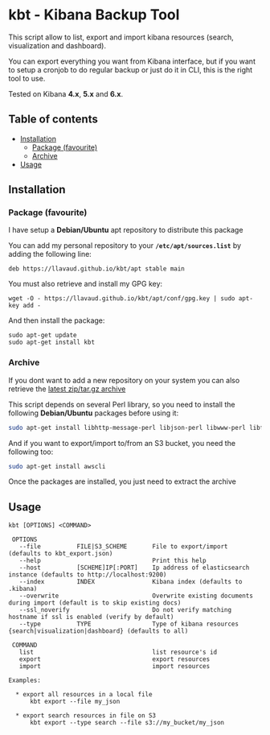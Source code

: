 # kbt - Kibana Backup Tool

This script allow to list, export and import kibana resources (search, visualization and dashboard).

You can export everything you want from Kibana interface, but if you want to setup a cronjob to do regular backup or just do it in CLI, this is the right tool to use.

Tested on Kibana **4.x**, **5.x** and **6.x**.

## Table of contents
* [Installation](#installation)
  * [Package (favourite)](#package)
  * [Archive](#archive)
* [Usage](#usage)

## Installation

<a name="package"/>

### Package (favourite)

I have setup a **Debian/Ubuntu** apt repository to distribute this package

You can add my personal repository to your **`/etc/apt/sources.list`** by adding the following line:

`deb https://llavaud.github.io/kbt/apt stable main`

You must also retrieve and install my GPG key:

`wget -O - https://llavaud.github.io/kbt/apt/conf/gpg.key | sudo apt-key add -`

And then install the package:

```
sudo apt-get update
sudo apt-get install kbt
```

### Archive

If you dont want to add a new repository on your system you can also retrieve the [latest zip/tar.gz archive](https://github.com/llavaud/kbt/releases/latest)

This script depends on several Perl library, so you need to install the following **Debian/Ubuntu** packages before using it:

```bash
sudo apt-get install libhttp-message-perl libjson-perl libwww-perl libfile-which-perl
```

And if you want to export/import to/from an S3 bucket, you need the following too:

```bash
sudo apt-get install awscli
```

Once the packages are installed, you just need to extract the archive

## Usage

```
kbt [OPTIONS] <COMMAND>

 OPTIONS
   --file          FILE|S3_SCHEME       File to export/import (defaults to kbt_export.json)
   --help                               Print this help
   --host          [SCHEME]IP[:PORT]    Ip address of elasticsearch instance (defaults to http://localhost:9200)
   --index         INDEX                Kibana index (defaults to .kibana)
   --overwrite                          Overwrite existing documents during import (default is to skip existing docs)
   --ssl_noverify                       Do not verify matching hostname if ssl is enabled (verify by default)
   --type          TYPE                 Type of kibana resources {search|visualization|dashboard} (defaults to all)

 COMMAND
   list                                 list resource's id
   export                               export resources
   import                               import resources

Examples:

  * export all resources in a local file
      kbt export --file my_json

  * export search resources in file on S3
      kbt export --type search --file s3://my_bucket/my_json
```
